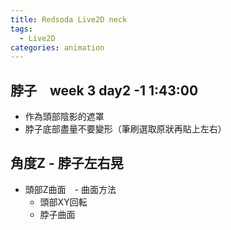 ```yaml
---
title: Redsoda Live2D neck
tags:
  - Live2D
categories: animation
---
```

## 脖子　week 3 day2 -1 1:43:00
- 作為頭部陰影的遮罩
 - 脖子底部盡量不要變形（筆刷選取原狀再貼上左右）


## 角度Z - 脖子左右晃
- 頭部Z曲面　- 曲面方法
	- 頭部XY回転
	- 脖子曲面